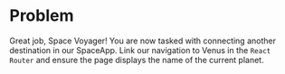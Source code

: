 # Problem
Great job, Space Voyager! You are now tasked with connecting another destination 
in our SpaceApp. Link our navigation to Venus in the `React Router` and ensure the 
page displays the name of the current planet.
